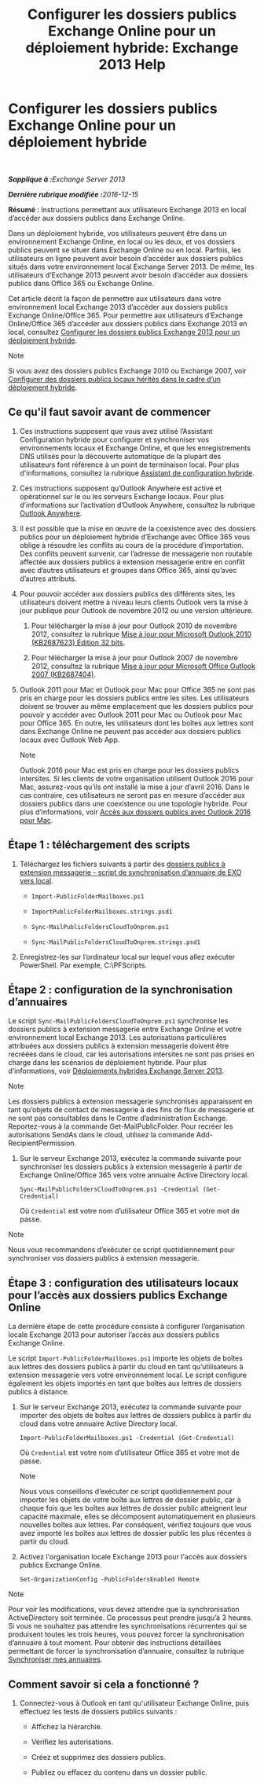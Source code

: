 ﻿---
title: 'Configurer les dossiers publics Exchange Online pour un déploiement hybride: Exchange 2013 Help'
TOCTitle: Configurer les dossiers publics Exchange Online pour un déploiement hybride
ms:assetid: d979edb3-967b-4431-8beb-0c236bf7f56d
ms:mtpsurl: https://technet.microsoft.com/fr-fr/library/Mt729076(v=EXCHG.150)
ms:contentKeyID: 72840873
ms.date: 04/24/2018
mtps_version: v=EXCHG.150
ms.translationtype: HT
---

# Configurer les dossiers publics Exchange Online pour un déploiement hybride

 

_<strong>Sapplique à :</strong>Exchange Server 2013_

_<strong>Dernière rubrique modifiée :</strong>2016-12-15_

**Résumé** : Instructions permettant aux utilisateurs Exchange 2013 en local d’accéder aux dossiers publics dans Exchange Online.

Dans un déploiement hybride, vos utilisateurs peuvent être dans un environnement Exchange Online, en local ou les deux, et vos dossiers publics peuvent se situer dans Exchange Online ou en local. Parfois, les utilisateurs en ligne peuvent avoir besoin d’accéder aux dossiers publics situés dans votre environnement local Exchange Server 2013. De même, les utilisateurs d’Exchange 2013 peuvent avoir besoin d’accéder aux dossiers publics dans Office 365 ou Exchange Online.

Cet article décrit la façon de permettre aux utilisateurs dans votre environnement local Exchange 2013 d’accéder aux dossiers publics Exchange Online/Office 365. Pour permettre aux utilisateurs d’Exchange Online/Office 365 d’accéder aux dossiers publics dans Exchange 2013 en local, consultez [Configurer les dossiers publics Exchange 2013 pour un déploiement hybride](https://docs.microsoft.com/fr-fr/exchange/collaboration-exo/public-folders/set-up-modern-hybrid-public-folders).

> [!NOTE]
> Si vous avez des dossiers publics Exchange 2010 ou Exchange 2007, voir <a href="configure-legacy-on-premises-public-folders-for-a-hybrid-deployment-exchange-2013-help.md">Configurer des dossiers publics locaux hérités dans le cadre d’un déploiement hybride</a>.


## Ce qu'il faut savoir avant de commencer

1.  Ces instructions supposent que vous avez utilisé l’Assistant Configuration hybride pour configurer et synchroniser vos environnements locaux et Exchange Online, et que les enregistrements DNS utilisés pour la découverte automatique de la plupart des utilisateurs font référence à un point de terminaison local. Pour plus d'informations, consultez la rubrique [Assistant de configuration hybride](hybrid-configuration-wizard-exchange-2013-help.md).

2.  Ces instructions supposent qu’Outlook Anywhere est activé et opérationnel sur le ou les serveurs Exchange locaux. Pour plus d’informations sur l’activation d’Outlook Anywhere, consultez la rubrique [Outlook Anywhere](https://technet.microsoft.com/fr-fr/library/bb123741\(v=exchg.150\)).

3.  Il est possible que la mise en œuvre de la coexistence avec des dossiers publics pour un déploiement hybride d’Exchange avec Office 365 vous oblige à résoudre les conflits au cours de la procédure d’importation. Des conflits peuvent survenir, car l’adresse de messagerie non routable affectée aux dossiers publics à extension messagerie entre en conflit avec d’autres utilisateurs et groupes dans Office 365, ainsi qu’avec d’autres attributs.

4.  Pour pouvoir accéder aux dossiers publics des différents sites, les utilisateurs doivent mettre à niveau leurs clients Outlook vers la mise à jour publique pour Outlook de novembre 2012 ou une version ultérieure.
    
    1.  Pour télécharger la mise à jour pour Outlook 2010 de novembre 2012, consultez la rubrique [Mise à jour pour Microsoft Outlook 2010 (KB2687623) Édition 32 bits](https://www.microsoft.com/fr-fr/download/details.aspx?id=35702).
    
    2.  Pour télécharger la mise à jour pour Outlook 2007 de novembre 2012, consultez la rubrique [Mise à jour pour Microsoft Office Outlook 2007 (KB2687404)](https://www.microsoft.com/fr-fr/download/details.aspx?id=35718).

5.  Outlook 2011 pour Mac et Outlook pour Mac pour Office 365 ne sont pas pris en charge pour les dossiers publics entre les sites. Les utilisateurs doivent se trouver au même emplacement que les dossiers publics pour pouvoir y accéder avec Outlook 2011 pour Mac ou Outlook pour Mac pour Office 365. En outre, les utilisateurs dont les boîtes aux lettres sont dans Exchange Online ne peuvent pas accéder aux dossiers publics locaux avec Outlook Web App.
    
    > [!NOTE]
    > Outlook 2016 pour Mac est pris en charge pour les dossiers publics intersites. Si les clients de votre organisation utilisent Outlook 2016 pour Mac, assurez-vous qu’ils ont installé la mise à jour d’avril 2016. Dans le cas contraire, ces utilisateurs ne seront pas en mesure d’accéder aux dossiers publics dans une coexistence ou une topologie hybride. Pour plus d’informations, voir <a href="https://technet.microsoft.com/fr-fr/library/mt788631(v=exchg.150)">Accès aux dossiers publics avec Outlook 2016 pour Mac</a>.


## Étape 1 : téléchargement des scripts

1.  Téléchargez les fichiers suivants à partir des [dossiers publics à extension messagerie - script de synchronisation d’annuaire de EXO vers local](https://go.microsoft.com/fwlink/p/?linkid=797795).
    
      - `Import-PublicFolderMailboxes.ps1`
    
      - `ImportPublicFolderMailboxes.strings.psd1`
    
      - `Sync-MailPublicFoldersCloudToOnprem.ps1`
    
      - `Sync-MailPublicFoldersCloudToOnprem.strings.psd1`

2.  Enregistrez-les sur l’ordinateur local sur lequel vous allez exécuter PowerShell. Par exemple, C:\\PFScripts.

## Étape 2 : configuration de la synchronisation d’annuaires

Le script `Sync-MailPublicFoldersCloudToOnprem.ps1` synchronise les dossiers publics à extension messagerie entre Exchange Online et votre environnement local Exchange 2013. Les autorisations particulières attribuées aux dossiers publics à extension messagerie doivent être recréées dans le cloud, car les autorisations intersites ne sont pas prises en charge dans les scénarios de déploiement hybride. Pour plus d’informations, voir [Déploiements hybrides Exchange Server 2013](exchange-server-hybrid-deployments-exchange-2013-help.md).

> [!NOTE]
> Les dossiers publics à extension messagerie synchronisés apparaissent en tant qu’objets de contact de messagerie à des fins de flux de messagerie et ne sont pas consultables dans le Centre d’administration Exchange. Reportez-vous à la commande Get-MailPublicFolder. Pour recréer les autorisations SendAs dans le cloud, utilisez la commande Add-RecipientPermission.


1.  Sur le serveur Exchange 2013, exécutez la commande suivante pour synchroniser les dossiers publics à extension messagerie à partir de Exchange Online/Office 365 vers votre annuaire Active Directory local.
    
        Sync-MailPublicFoldersCloudToOnprem.ps1 -Credential (Get-Credential)
    
    Où `Credential` est votre nom d’utilisateur Office 365 et votre mot de passe.

> [!NOTE]
> Nous vous recommandons d’exécuter ce script quotidiennement pour synchroniser vos dossiers publics à extension messagerie.


## Étape 3 : configuration des utilisateurs locaux pour l’accès aux dossiers publics Exchange Online

La dernière étape de cette procédure consiste à configurer l’organisation locale Exchange 2013 pour autoriser l’accès aux dossiers publics Exchange Online.

Le script `Import-PublicFolderMailboxes.ps1` importe les objets de boîtes aux lettres des dossiers publics à partir du cloud en tant qu’utilisateurs à extension messagerie vers votre environnement local. Le script configure également les objets importés en tant que boîtes aux lettres de dossiers publics à distance.

1.  Sur le serveur Exchange 2013, exécutez la commande suivante pour importer des objets de boîtes aux lettres de dossiers publics à partir du cloud dans votre annuaire Active Directory local.
    
        Import-PublicFolderMailboxes.ps1 -Credential (Get-Credential)
    
    Où `Credential` est votre nom d’utilisateur Office 365 et votre mot de passe.
    
    > [!NOTE]
    > Nous vous conseillons d’exécuter ce script quotidiennement pour importer les objets de votre boîte aux lettres de dossier public, car à chaque fois que les boîtes aux lettres de dossier public atteignent leur capacité maximale, elles se décomposent automatiquement en plusieurs nouvelles boîtes aux lettres. Par conséquent, vérifiez toujours que vous avez importé les boîtes aux lettres de dossier public les plus récentes à partir du cloud.


2.  Activez l'organisation locale Exchange 2013 pour l'accès aux dossiers publics Exchange Online.
    
        Set-OrganizationConfig -PublicFoldersEnabled Remote

> [!NOTE]
> Pour voir les modifications, vous devez attendre que la synchronisation ActiveDirectory soit terminée. Ce processus peut prendre jusqu’à 3 heures. Si vous ne souhaitez pas attendre les synchronisations récurrentes qui se produisent toutes les trois heures, vous pouvez forcer la synchronisation d’annuaire à tout moment. Pour obtenir des instructions détaillées permettant de forcer la synchronisation d’annuaire, consultez la rubrique <a href="http://technet.microsoft.com/fr-fr/library/jj151771.aspx">Synchroniser mes annuaires</a>.


## Comment savoir si cela a fonctionné ?

1.  Connectez-vous à Outlook en tant qu'utilisateur Exchange Online, puis effectuez les tests de dossiers publics suivants :
    
      - Affichez la hiérarchie.
    
      - Vérifiez les autorisations.
    
      - Créez et supprimez des dossiers publics.
    
      - Publiez ou effacez du contenu dans un dossier public.

